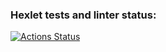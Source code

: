 ### Hexlet tests and linter status:
[![Actions Status](https://github.com/evrik163/python-project-49/workflows/hexlet-check/badge.svg)](https://github.com/evrik163/python-project-49/actions)